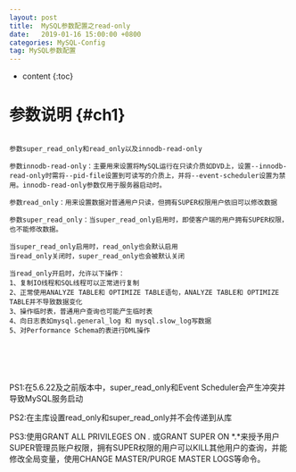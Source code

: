 ```yaml
---
layout: post
title:  MySQL参数配置之read-only
date:   2019-01-16 15:00:00 +0800
categories: MySQL-Config
tag: MySQL参数配置
---
```


* content
{:toc}


参数说明				{#ch1}
====================================
```

参数super_read_only和read_only以及innodb-read-only

参数innodb-read-only：主要用来设置将MySQL运行在只读介质如DVD上，设置--innodb-read-only时需将--pid-file设置到可读写的介质上，并将--event-scheduler设置为禁用。innodb-read-only参数仅用于服务器启动时。

参数read_only：用来设置数据对普通用户只读，但拥有SUPER权限用户依旧可以修改数据

参数super_read_only：当super_read_only启用时，即使客户端的用户拥有SUPER权限，也不能修改数据。

当super_read_only启用时，read_only也会默认启用
当read_only关闭时，super_read_only也会被默认关闭

当read_only开启时，允许以下操作：
1、复制IO线程和SQL线程可以正常进行复制
2、正常使用ANALYZE TABLE和 OPTIMIZE TABLE语句，ANALYZE TABLE和 OPTIMIZE TABLE并不导致数据变化
3、操作临时表，普通用户查询也可能产生临时表
4、向日志表如mysql.general_log 和 mysql.slow_log写数据
5、对Performance Schema的表进行DML操作






```


PS1:在5.6.22及之前版本中，super_read_only和Event Scheduler会产生冲突并导致MySQL服务启动

PS2:在主库设置read_only和super_read_only并不会传递到从库

PS3:使用GRANT ALL PRIVILEGES ON *.* 或GRANT SUPER ON *.*来授予用户SUPER管理员账户权限，拥有SUPER权限的用户可以KILL其他用户的查询，并能修改全局变量，使用CHANGE MASTER/PURGE MASTER LOGS等命令。